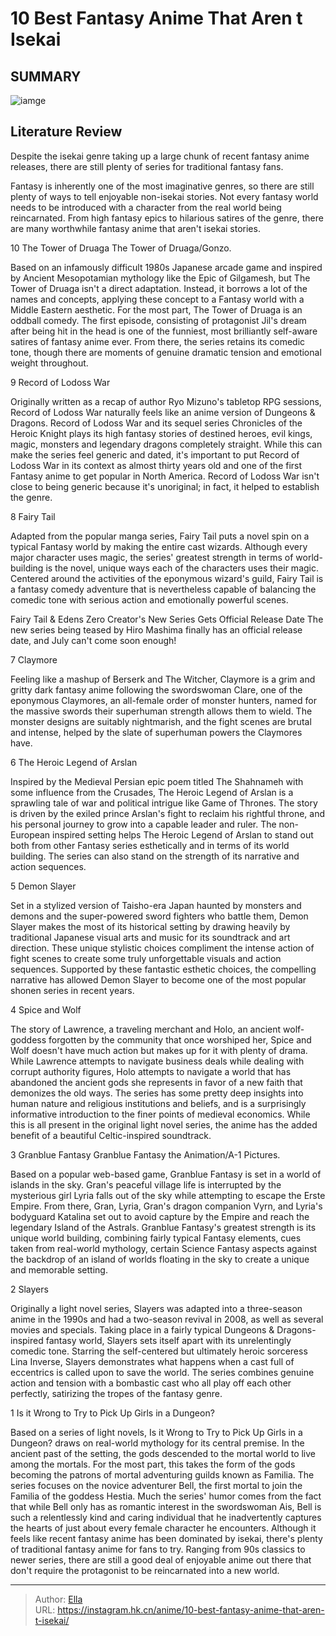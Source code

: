 # 10 Best Fantasy Anime That Aren t Isekai


## SUMMARY 

![iamge](https://static1.srcdn.com/wordpress/wp-content/uploads/2023/09/10-best-fantasy-anime-that-aren-t-isekai.jpg)

## Literature Review

Despite the isekai genre taking up a large chunk of recent fantasy anime releases, there are still plenty of series for traditional fantasy fans.





Fantasy is inherently one of the most imaginative genres, so there are still plenty of ways to tell enjoyable non-isekai stories. Not every fantasy world needs to be introduced with a character from the real world being reincarnated. From high fantasy epics to hilarious satires of the genre, there are many worthwhile fantasy anime that aren&#39;t isekai stories.









 








 10  The Tower of Druaga 
       The Tower of Druaga/Gonzo.  

Based on an infamously difficult 1980s Japanese arcade game and inspired by Ancient Mesopotamian mythology like the Epic of Gilgamesh, but The Tower of Druaga isn&#39;t a direct adaptation. Instead, it borrows a lot of the names and concepts, applying these concept to a Fantasy world with a Middle Eastern aesthetic. For the most part, The Tower of Druaga is an oddball comedy. The first episode, consisting of protagonist Jil&#39;s dream after being hit in the head is one of the funniest, most brilliantly self-aware satires of fantasy anime ever. From there, the series retains its comedic tone, though there are moments of genuine dramatic tension and emotional weight throughout.





 9  Record of Lodoss War 
        

Originally written as a recap of author Ryo Mizuno&#39;s tabletop RPG sessions, Record of Lodoss War naturally feels like an anime version of Dungeons &amp; Dragons. Record of Lodoss War and its sequel series Chronicles of the Heroic Knight plays its high fantasy stories of destined heroes, evil kings, magic, monsters and legendary dragons completely straight.
While this can make the series feel generic and dated, it&#39;s important to put Record of Lodoss War in its context as almost thirty years old and one of the first Fantasy anime to get popular in North America. Record of Lodoss War isn&#39;t close to being generic because it&#39;s unoriginal; in fact, it helped to establish the genre.





 8  Fairy Tail 
        

Adapted from the popular manga series, Fairy Tail puts a novel spin on a typical Fantasy world by making the entire cast wizards. Although every major character uses magic, the series&#39; greatest strength in terms of world-building is the novel, unique ways each of the characters uses their magic. Centered around the activities of the eponymous wizard&#39;s guild, Fairy Tail is a fantasy comedy adventure that is nevertheless capable of balancing the comedic tone with serious action and emotionally powerful scenes.
            
 
 Fairy Tail &amp; Edens Zero Creator&#39;s New Series Gets Official Release Date 
The new series being teased by Hiro Mashima finally has an official release date, and July can&#39;t come soon enough!








 7  Claymore 
        

Feeling like a mashup of Berserk and The Witcher, Claymore is a grim and gritty dark fantasy anime following the swordswoman Clare, one of the eponymous Claymores, an all-female order of monster hunters, named for the massive swords their superhuman strength allows them to wield. The monster designs are suitably nightmarish, and the fight scenes are brutal and intense, helped by the slate of superhuman powers the Claymores have.





 6  The Heroic Legend of Arslan 
        

Inspired by the Medieval Persian epic poem titled The Shahnameh with some influence from the Crusades, The Heroic Legend of Arslan is a sprawling tale of war and political intrigue like Game of Thrones. The story is driven by the exiled prince Arslan&#39;s fight to reclaim his rightful throne, and his personal journey to grow into a capable leader and ruler. The non-European inspired setting helps The Heroic Legend of Arslan to stand out both from other Fantasy series esthetically and in terms of its world building. The series can also stand on the strength of its narrative and action sequences.





 5  Demon Slayer 
        

Set in a stylized version of Taisho-era Japan haunted by monsters and demons and the super-powered sword fighters who battle them, Demon Slayer makes the most of its historical setting by drawing heavily by traditional Japanese visual arts and music for its soundtrack and art direction. These unique stylistic choices compliment the intense action of fight scenes to create some truly unforgettable visuals and action sequences. Supported by these fantastic esthetic choices, the compelling narrative has allowed Demon Slayer to become one of the most popular shonen series in recent years.





 4  Spice and Wolf 
        

The story of Lawrence, a traveling merchant and Holo, an ancient wolf-goddess forgotten by the community that once worshiped her, Spice and Wolf doesn&#39;t have much action but makes up for it with plenty of drama. While Lawrence attempts to navigate business deals while dealing with corrupt authority figures, Holo attempts to navigate a world that has abandoned the ancient gods she represents in favor of a new faith that demonizes the old ways. The series has some pretty deep insights into human nature and religious institutions and beliefs, and is a surprisingly informative introduction to the finer points of medieval economics. While this is all present in the original light novel series, the anime has the added benefit of a beautiful Celtic-inspired soundtrack.





 3  Granblue Fantasy 
       Granblue Fantasy the Animation/A-1 Pictures.  

Based on a popular web-based game, Granblue Fantasy is set in a world of islands in the sky. Gran&#39;s peaceful village life is interrupted by the mysterious girl Lyria falls out of the sky while attempting to escape the Erste Empire. From there, Gran, Lyria, Gran&#39;s dragon companion Vyrn, and Lyria&#39;s bodyguard Katalina set out to avoid capture by the Empire and reach the legendary Island of the Astrals. Granblue Fantasy&#39;s greatest strength is its unique world building, combining fairly typical Fantasy elements, cues taken from real-world mythology, certain Science Fantasy aspects against the backdrop of an island of worlds floating in the sky to create a unique and memorable setting.





 2  Slayers 
        

Originally a light novel series, Slayers was adapted into a three-season anime in the 1990s and had a two-season revival in 2008, as well as several movies and specials. Taking place in a fairly typical Dungeons &amp; Dragons-inspired fantasy world, Slayers sets itself apart with its unrelentingly comedic tone. Starring the self-centered but ultimately heroic sorceress Lina Inverse, Slayers demonstrates what happens when a cast full of eccentrics is called upon to save the world. The series combines genuine action and tension with a bombastic cast who all play off each other perfectly, satirizing the tropes of the fantasy genre.





 1  Is it Wrong to Try to Pick Up Girls in a Dungeon? 
        

Based on a series of light novels, Is it Wrong to Try to Pick Up Girls in a Dungeon? draws on real-world mythology for its central premise. In the ancient past of the setting, the gods descended to the mortal world to live among the mortals. For the most part, this takes the form of the gods becoming the patrons of mortal adventuring guilds known as Familia. The series focuses on the novice adventurer Bell, the first mortal to join the Familia of the goddess Hestia. Much the series&#39; humor comes from the fact that while Bell only has as romantic interest in the swordswoman Ais, Bell is such a relentlessly kind and caring individual that he inadvertently captures the hearts of just about every female character he encounters.
Although it feels like recent fantasy anime has been dominated by isekai, there&#39;s plenty of traditional fantasy anime for fans to try. Ranging from 90s classics to newer series, there are still a good deal of enjoyable anime out there that don&#39;t require the protagonist to be reincarnated into a new world.

---

> Author: [Ella](https://instagram.hk.cn/)  
> URL: https://instagram.hk.cn/anime/10-best-fantasy-anime-that-aren-t-isekai/  

